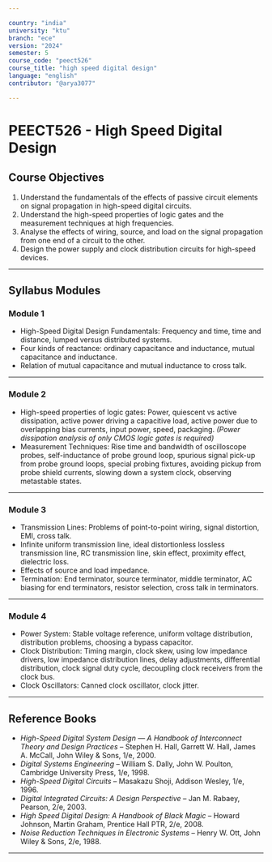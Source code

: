 ```yaml
---

country: "india"
university: "ktu"
branch: "ece"
version: "2024"
semester: 5
course_code: "peect526"
course_title: "high speed digital design"
language: "english"
contributor: "@arya3077"

---
```


# PEECT526 - High Speed Digital Design

## Course Objectives

1. Understand the fundamentals of the effects of passive circuit elements on signal propagation in high-speed digital circuits.  
2. Understand the high-speed properties of logic gates and the measurement techniques at high frequencies.  
3. Analyse the effects of wiring, source, and load on the signal propagation from one end of a circuit to the other.  
4. Design the power supply and clock distribution circuits for high-speed devices.

---

## Syllabus Modules

### Module 1
- High-Speed Digital Design Fundamentals: Frequency and time, time and distance, lumped versus distributed systems.  
- Four kinds of reactance: ordinary capacitance and inductance, mutual capacitance and inductance.  
- Relation of mutual capacitance and mutual inductance to cross talk.

---

### Module 2
- High-speed properties of logic gates: Power, quiescent vs active dissipation, active power driving a capacitive load, active power due to overlapping bias currents, input power, speed, packaging. *(Power dissipation analysis of only CMOS logic gates is required)*  
- Measurement Techniques: Rise time and bandwidth of oscilloscope probes, self-inductance of probe ground loop, spurious signal pick-up from probe ground loops, special probing fixtures, avoiding pickup from probe shield currents, slowing down a system clock, observing metastable states.

---

### Module 3
- Transmission Lines: Problems of point-to-point wiring, signal distortion, EMI, cross talk.  
- Infinite uniform transmission line, ideal distortionless lossless transmission line, RC transmission line, skin effect, proximity effect, dielectric loss.  
- Effects of source and load impedance.  
- Termination: End terminator, source terminator, middle terminator, AC biasing for end terminators, resistor selection, cross talk in terminators.

---

### Module 4
- Power System: Stable voltage reference, uniform voltage distribution, distribution problems, choosing a bypass capacitor.  
- Clock Distribution: Timing margin, clock skew, using low impedance drivers, low impedance distribution lines, delay adjustments, differential distribution, clock signal duty cycle, decoupling clock receivers from the clock bus.  
- Clock Oscillators: Canned clock oscillator, clock jitter.

---

## Reference Books

- *High-Speed Digital System Design — A Handbook of Interconnect Theory and Design Practices* – Stephen H. Hall, Garrett W. Hall, James A. McCall, John Wiley & Sons, 1/e, 2000.  
- *Digital Systems Engineering* – William S. Dally, John W. Poulton, Cambridge University Press, 1/e, 1998.  
- *High-Speed Digital Circuits* – Masakazu Shoji, Addison Wesley, 1/e, 1996.  
- *Digital Integrated Circuits: A Design Perspective* – Jan M. Rabaey, Pearson, 2/e, 2003.  
- *High Speed Digital Design: A Handbook of Black Magic* – Howard Johnson, Martin Graham, Prentice Hall PTR, 2/e, 2008.  
- *Noise Reduction Techniques in Electronic Systems* – Henry W. Ott, John Wiley & Sons, 2/e, 1988.  

---
